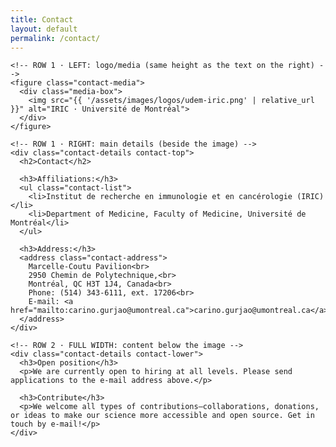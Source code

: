 ```yaml
---
title: Contact
layout: default
permalink: /contact/
---
```


<section class="contact-page">
  <div class="contact-grid">

    <!-- ROW 1 · LEFT: logo/media (same height as the text on the right) -->
    <figure class="contact-media">
      <div class="media-box">
        <img src="{{ '/assets/images/logos/udem-iric.png' | relative_url }}" alt="IRIC · Université de Montréal">
      </div>
    </figure>

    <!-- ROW 1 · RIGHT: main details (beside the image) -->
    <div class="contact-details contact-top">
      <h2>Contact</h2>

      <h3>Affiliations:</h3>
      <ul class="contact-list">
        <li>Institut de recherche en immunologie et en cancérologie (IRIC)</li>
        <li>Department of Medicine, Faculty of Medicine, Université de Montréal</li>
      </ul>

      <h3>Address:</h3>
      <address class="contact-address">
        Marcelle-Coutu Pavilion<br>
        2950 Chemin de Polytechnique,<br>
        Montréal, QC H3T 1J4, Canada<br>
        Phone: (514) 343-6111, ext. 17206<br>
        E-mail: <a href="mailto:carino.gurjao@umontreal.ca">carino.gurjao@umontreal.ca</a>
      </address>
    </div>

    <!-- ROW 2 · FULL WIDTH: content below the image -->
    <div class="contact-details contact-lower">
      <h3>Open position</h3>
      <p>We are currently open to hiring at all levels. Please send applications to the e-mail address above.</p>

      <h3>Contribute</h3>
      <p>We welcome all types of contributions—collaborations, donations, or ideas to make our science more accessible and open source. Get in touch by e-mail!</p>
    </div>

  </div>
</section>
